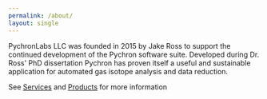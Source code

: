 ```yaml
---
permalink: /about/
layout: single
---
```



PychronLabs LLC was founded in 2015 by Jake Ross to support the continued development of the Pychron software suite.
Developed during Dr. Ross' PhD dissertation Pychron has proven itself a useful and sustainable application for
 automated gas isotope analysis and data reduction. 
 
 See [Services](/services/) and [Products](/products/) for more information  
